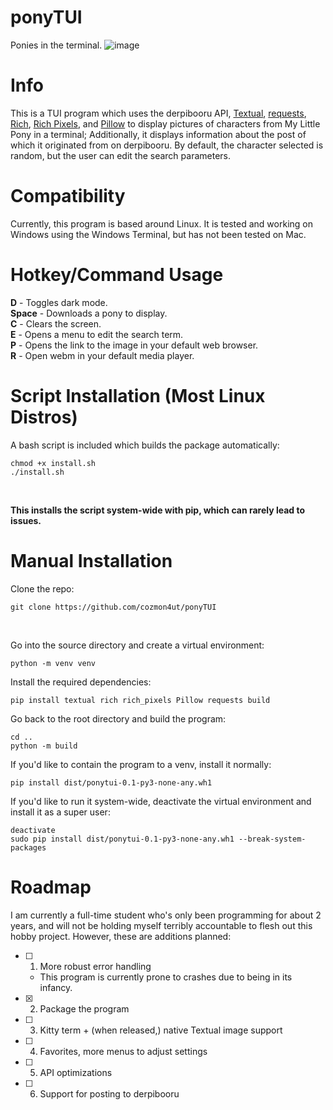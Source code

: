 # ponyTUI
Ponies in the terminal.
![image](https://github.com/cozmon4ut/ponyTUI/assets/121418834/31552469-27c3-45d2-8e79-7ba0f0b921d5)

# Info
This is a TUI program which uses the derpibooru API, [Textual](https://textual.textualize.io/), [requests](https://requests.readthedocs.io/en/latest/), [Rich](https://rich.readthedocs.io/en/stable/style.html), [Rich Pixels](https://github.com/darrenburns/rich-pixels), and [Pillow](https://pillow.readthedocs.io/en/stable/) to display pictures of characters from My Little Pony in a terminal; Additionally, it displays information about the post of which it originated from on derpibooru. By default, the character selected is random, but the user can edit the search parameters.

# Compatibility
Currently, this program is based around Linux. It is tested and working on Windows using the Windows Terminal, but has not been tested on Mac.
# Hotkey/Command Usage
**D** - Toggles dark mode. <br />
**Space** - Downloads a pony to display. <br />
**C** - Clears the screen. <br />
**E** - Opens a menu to edit the search term. <br />
**P** - Opens the link to the image in your default web browser. <br />
**R** - Open webm in your default media player. <br /> 

# Script Installation (Most Linux Distros)
A bash script is included which builds the package automatically:

```
chmod +x install.sh
./install.sh
```
<br />

**This installs the script system-wide with pip, which can rarely lead to issues.**

# Manual Installation

Clone the repo:

```
git clone https://github.com/cozmon4ut/ponyTUI
```
<br />

Go into the source directory and create a virtual environment: 

```
python -m venv venv
```

Install the required dependencies:

```
pip install textual rich rich_pixels Pillow requests build
```

Go back to the root directory and build the program: 

```
cd ..
python -m build
```

If you'd like to contain the program to a venv, install it normally:

```
pip install dist/ponytui-0.1-py3-none-any.wh1
```

If you'd like to run it system-wide, deactivate the virtual environment and install it as a super user:

```
deactivate
sudo pip install dist/ponytui-0.1-py3-none-any.wh1 --break-system-packages
```





# Roadmap
I am currently a full-time student who's only been programming for about 2 years, and will not be holding myself terribly accountable to flesh out this hobby project. However, these are additions planned: </br >


- [ ] 1. More robust error handling
   - This program is currently prone to crashes due to being in its infancy. </br>
- [x] 2. Package the program 
- [ ] 3. Kitty term + (when released,) native Textual image support 
- [ ] 4. Favorites, more menus to adjust settings
- [ ] 5. API optimizations
- [ ] 6. Support for posting to derpibooru
